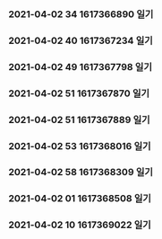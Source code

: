 ### 2021-04-02 34 1617366890  일기
### 2021-04-02 40 1617367234  일기
### 2021-04-02 49 1617367798  일기
### 2021-04-02 51 1617367870  일기
### 2021-04-02 51 1617367889  일기
### 2021-04-02 53 1617368016  일기
### 2021-04-02 58 1617368309  일기
### 2021-04-02 01 1617368508  일기
### 2021-04-02 10 1617369022  일기
